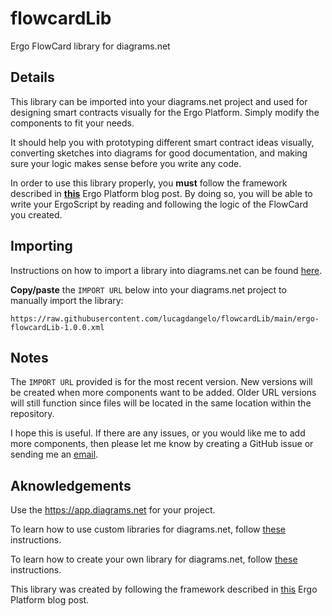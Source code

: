 # flowcardLib
Ergo FlowCard library for diagrams.net

## Details
This library can be imported into your diagrams.net project and used for designing smart contracts visually for the Ergo Platform. Simply modify the components to fit your needs.

It should help you with prototyping different smart contract ideas visually, converting sketches into diagrams for good documentation, and making sure your logic makes sense before you write any code. 

In order to use this library properly, you **must** follow the framework described in [**this**](https://ergoplatform.org/en/blog/2020_04_29_flow_cards/) Ergo Platform blog post. By doing so, you will be able to write your ErgoScript by reading and following the logic of the FlowCard you created.

## Importing
Instructions on how to import a library into diagrams.net can be found [here](https://www.diagrams.net/blog/custom-libraries).

**Copy/paste** the `IMPORT URL` below into your diagrams.net project to manually import the library:

`https://raw.githubusercontent.com/lucagdangelo/flowcardLib/main/ergo-flowcardLib-1.0.0.xml`

## Notes
The `IMPORT URL` provided is for the most recent version. New versions will be created when more components want to be added. Older URL versions will still function since files will be located in the same location within the repository.

I hope this is useful. If there are any issues, or you would like me to add more components, then please let me know by creating a GitHub issue or sending me an [email](ldgaetano@protonmail.com).

## Aknowledgements
Use the <https://app.diagrams.net> for your project.

To learn how to use custom libraries for diagrams.net, follow [these](https://www.diagrams.net/blog/custom-libraries) instructions.

To learn how to create your own library for diagrams.net, follow [these](https://jgraph.github.io/drawio-libs/) instructions.

This library was created by following the framework described in [this](https://ergoplatform.org/en/blog/2020_04_29_flow_cards/) Ergo Platform blog post.
